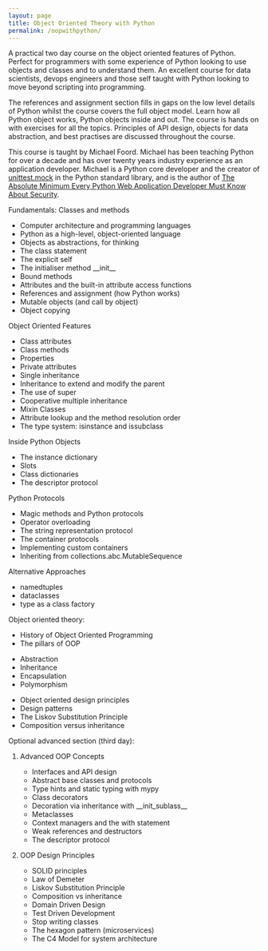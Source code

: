 ```yaml
---
layout: page
title: Object Oriented Theory with Python
permalink: /oopwithpython/
---
```


A practical two day course on the object oriented features of Python. Perfect for programmers with some experience of Python looking to use objects and classes and to understand them. An excellent course for data scientists, devops engineers and those self taught with Python looking to move beyond scripting into programming.

The references and assignment section fills in gaps on the low level details of Python whilst the course covers the full object model. Learn how all Python object works, Python objects inside and out. The course is hands on with exercises for all the topics. Principles of API design, objects for data abstraction, and best practises are discussed throughout the course.

This course is taught by Michael Foord. Michael has been teaching Python for over a decade and has over twenty years industry experience as an application developer. Michael is a Python core developer and the creator of [unittest.mock](https://docs.python.org/3/library/unittest.mock.html) in the Python standard library, and is the author of [The Absolute Minimum Every Python Web Application Developer Must Know About Security](https://opensource.net/essential-python-web-security/).

Fundamentals: Classes and methods

* Computer architecture and programming languages
* Python as a high-level, object-oriented language
* Objects as abstractions, for thinking
* The class statement
* The explicit self
* The initialiser method \_\_init__
* Bound methods
* Attributes and the built-in attribute access functions
* References and assignment (how Python works)
* Mutable objects (and call by object)
* Object copying

Object Oriented Features

* Class attributes
* Class methods
* Properties
* Private attributes
* Single inheritance
* Inheritance to extend and modify the parent
* The use of super
* Cooperative multiple inheritance
* Mixin Classes
* Attribute lookup and the method resolution order
* The type system: isinstance and issubclass

Inside Python Objects

* The instance dictionary
* Slots
* Class dictionaries
* The descriptor protocol

Python Protocols

* Magic methods and Python protocols
* Operator overloading
* The string representation protocol
* The container protocols
* Implementing custom containers
* Inheriting from collections.abc.MutableSequence

Alternative Approaches

* namedtuples
* dataclasses
* type as a class factory

Object oriented theory:

* History of Object Oriented Programming
* The pillars of OOP
 - Abstraction
 - Inheritance
 - Encapsulation
 - Polymorphism
* Object oriented design principles
* Design patterns
* The Liskov Substitution Principle
* Composition versus inheritance

Optional advanced section (third day):

1. Advanced OOP Concepts

   * Interfaces and API design
   * Abstract base classes and protocols
   * Type hints and static typing with mypy
   * Class decorators
   * Decoration via inheritance with \_\_init_sublass__
   * Metaclasses
   * Context managers and the with statement
   * Weak references and destructors
   * The descriptor protocol


2. OOP Design Principles

   * SOLID principles
   * Law of Demeter
   * Liskov Substitution Principle
   * Composition vs inheritance
   * Domain Driven Design
   * Test Driven Development
   * Stop writing classes
   * The hexagon pattern (microservices)
   * The C4 Model for system architecture
